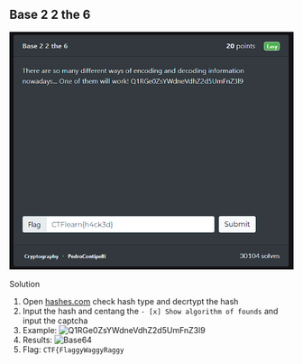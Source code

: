 ## Base 2 2 the 6

![Base 2 2 the 6 - Cryptography](https://github.com/raxh918/CTF/blob/main/ctflearn.com/Base%202%202%20the%206/image.png)

 Solution

1. Open [hashes.com](https://hashes.com/en/decrypt/hash) check hash type and decrtypt the hash
2. Input the hash and centang the ```- [x] Show algorithm of founds```  and input the captcha
3. Example: ![Q1RGe0ZsYWdneVdhZ2d5UmFnZ3l9](https://github.com/raxh918/CTF/blob/main/ctflearn.com/Base%202%202%20the%206/)
4. Results: ![Base64](https://github.com/raxh918/CTF/blob/main/ctflearn.com/Base%202%202%20the%206/)
5. Flag: ```CTF{FlaggyWaggyRaggy```